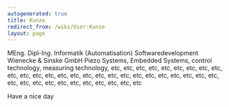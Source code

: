 ```yaml
---
autogenerated: true
title: Kunze
redirect_from: /wiki/User:Kunze
layout: page
---
```


MEng. Dipl-Ing. Informatik (Automatisation) Softwaredevelopment Wienecke
& Sinske GmbH Piezo Systems, Embedded Systems, control technology,
measuring technology, etc, etc, etc, etc, etc, etc, etc, etc, etc, etc,
etc, etc, etc, etc, etc, etc, etc, etc, etc, etc, etc, etc, etc, etc,
etc, etc, etc, etc, etc, etc, etc, etc, etc, etc, etc, etc, etc

Have a nice day
